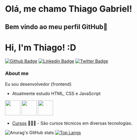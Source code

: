 # Olá, me chamo Thiago Gabriel!
## Bem vindo ao meu perfil GitHub👋

# Hi, I'm Thiago! :D

[![Github Badge](https://img.shields.io/badge/-Github-000?style=flat-square&logo=Github&logoColor=white&link=https://github.com/fagnerpsantos)](https://github.com/thiagogab)
[![Linkedin Badge](https://img.shields.io/badge/-LinkedIn-blue?style=flat-square&logo=Linkedin&logoColor=white&link=https://www.linkedin.com/in/fagnerpsantos/)](https://www.linkedin.com/in/thiagogabrieleduardo/)
[![Twitter Badge](https://img.shields.io/badge/-Twitter-1ca0f1?style=flat-square&labelColor=1ca0f1&logo=twitter&logoColor=white&link=https://twitter.com/fagnerpsantos)](https://twitter.com/th1gro)

### About me
Eu sou desenvolvedor {frontend} 

- Atualmente estudo HTML, CSS e JavaScript
<div style="display: inline">
  <img width="50"  height="50" src="https://cdn.jsdelivr.net/gh/devicons/devicon/icons/html5/html5-original.svg">
  <img width="50" height="50" src="https://cdn.jsdelivr.net/gh/devicons/devicon/icons/css3/css3-original.svg">
  <img width="50" height="50" src="https://cdn.jsdelivr.net/gh/devicons/devicon/icons/javascript/javascript-original.svg">
</div>

- [Cursos](https://cursos.alura.com.br/user/thiestud) 👨🏼‍🏫 - São cursos técnicos em diversas tecnologias.

![Anurag's GitHub stats](https://github-readme-stats.vercel.app/api?username=thiagogab&show_icons=true&theme=radical)
[![Top Langs](https://github-readme-stats.vercel.app/api/top-langs/?username=thiagogab&layout=compact)](https://github.com/anuraghazra/github-readme-stats)


